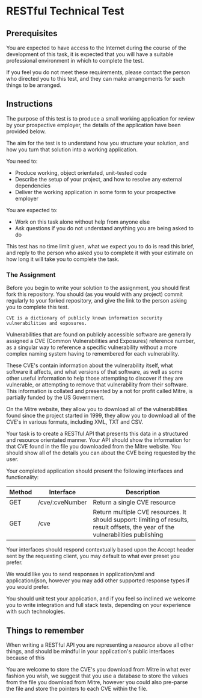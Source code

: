 # RESTful Technical Test

## Prerequisites

You are expected to have access to the Internet during the course of the development of this task, it is expected that you will have a suitable professional environment in which to complete the test.

If you feel you do not meet these requirements, please contact the person who directed you to this test, and they can make arrangements for such things to be arranged.

## Instructions

The purpose of this test is to produce a small working application for review by your prospective employer, the details of the application have been provided below.

The aim for the test is to understand how you structure your solution, and how you turn that solution into a working application. 

You need to:

* Produce working, object orientated, unit-tested code
* Describe the setup of your project, and how to resolve any external dependencies 
* Deliver the working application in some form to your prospective employer

You are expected to:

* Work on this task alone without help from anyone else
* Ask questions if you do not understand anything you are being asked to do

This test has no time limit given, what we expect you to do is read this brief, and reply to the person who asked you to complete it with your estimate on how long it will take you to complete the task.

### The Assignment

Before you begin to write your solution to the assignment, you should first fork this repository. You should (as you would with any project) commit regularly to your forked repository, and give the link to the person asking you to complete this test.

`CVE is a dictionary of publicly known information security vulnerabilities and exposures.`

Vulnerabilities that are found on publicly accessible software are generally assigned a CVE (Common Vulnerabilities and Exposures) reference number, as a singular way to reference a specific vulnerability without a more complex naming system having to remembered for each vulnerability.

These CVE's contain information about the vulnerability itself, what software it affects, and what versions of that software, as well as some other useful information to help those attempting to discover if they are vulnerable, or attempting to remove that vulnerability from their software. This information is collated and presented by a not for profit called Mitre, is partially funded by the US Government. 

On the Mitre website, they allow you to download all of the vulnerabilities found since the project started in 1999, they allow you to download all of the CVE's in various formats, including XML, TXT and CSV. 

Your task is to create a RESTful API that presents this data in a structured and resource orientated manner. Your API should show the information for that CVE found in the file you downloaded from the Mitre website. You should show all of the details you can about the CVE being requested by the user.

Your completed application should present the following interfaces and functionality:

| Method | Interface | Description |
| ------ | --------- | ----------- |
| GET | /cve/:cveNumber  | Return a single CVE resource  |
| GET | /cve  | Return multiple CVE resources. It should support: limiting of results, result offsets, the year of the vulnerabilities publishing  |

Your interfaces should respond contextually based upon the Accept header sent by the requesting client, you may default to what ever preset you prefer.

We would like you to send responses in application/xml and application/json, however you may add other supported response types if you would prefer.

You should unit test your application, and if you feel so inclined we welcome you to write integration and full stack tests, depending on your experience with such technologies.

## Things to remember

When writing a RESTful API you are representing a *resource* above all other things, and should be mindful in your application's public interfaces because of this

You are welcome to store the CVE's you download from Mitre in what ever fashion you wish, we suggest that you use a database to store the values from the file you download from Mitre, however you could also pre-parse the file and store the pointers to each CVE within the file.


